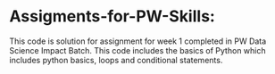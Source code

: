 # Assigments-for-PW-Skills:

This code is solution for assignment for week 1 completed in PW Data Science Impact Batch.
This code includes the basics of Python which includes python basics, loops and conditional statements.

